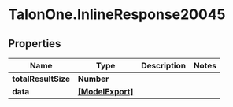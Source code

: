 # TalonOne.InlineResponse20045

## Properties

Name | Type | Description | Notes
------------ | ------------- | ------------- | -------------
**totalResultSize** | **Number** |  | 
**data** | [**[ModelExport]**](ModelExport.md) |  | 



